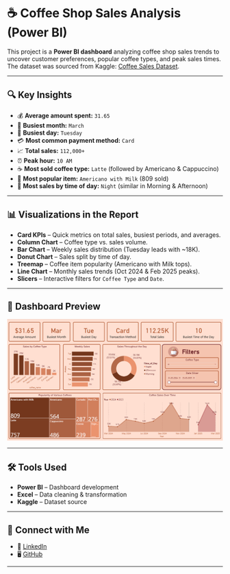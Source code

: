 # ☕ Coffee Shop Sales Analysis (Power BI)

This project is a **Power BI dashboard** analyzing coffee shop sales trends to uncover customer preferences, popular coffee types, and peak sales times.  
The dataset was sourced from Kaggle: [Coffee Sales Dataset](https://www.kaggle.com/datasets/navjotkaushal/coffee-sales-dataset).

---

## 🔍 Key Insights

- 💰 **Average amount spent:** `31.65`
- 📅 **Busiest month:** `March`
- 📆 **Busiest day:** `Tuesday`
- 💳 **Most common payment method:** `Card`
- 📈 **Total sales:** `112,000+`
- ⏰ **Peak hour:** `10 AM`
- ☕ **Most sold coffee type:** `Latte` (followed by Americano & Cappuccino)
- 🥇 **Most popular item:** `Americano with Milk` (809 sold)
- 🌙 **Most sales by time of day:** `Night` (similar in Morning & Afternoon)

---

## 📊 Visualizations in the Report

- **Card KPIs** – Quick metrics on total sales, busiest periods, and averages.  
- **Column Chart** – Coffee type vs. sales volume.  
- **Bar Chart** – Weekly sales distribution (Tuesday leads with ~18K).  
- **Donut Chart** – Sales split by time of day.  
- **Treemap** – Coffee item popularity (Americano with Milk tops).  
- **Line Chart** – Monthly sales trends (Oct 2024 & Feb 2025 peaks).  
- **Slicers** – Interactive filters for `Coffee Type` and `Date`.

---

## 📸 Dashboard Preview

![Coffee Shop Sales Report](https://github.com/divyamehulmakwana-bit/Coffee-Shop-Analysis-using-PowerBi/blob/main/Screenshots/Coffee%20Shop%20Report.png)

---

## 🛠️ Tools Used

- **Power BI** – Dashboard development  
- **Excel** – Data cleaning & transformation  
- **Kaggle** – Dataset source  

---

## 🔗 Connect with Me

- 💼 [LinkedIn](https://www.linkedin.com/in/divya-makwana-2929b4378/)  
- 🖥️ [GitHub](https://github.com/divyamehulmakwana-bit)

---
